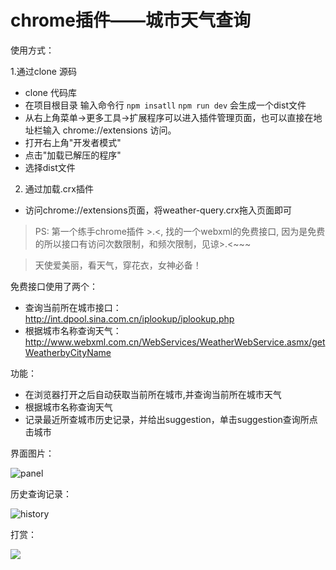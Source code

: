 chrome插件——城市天气查询
====
使用方式：

1.通过clone 源码
- clone 代码库
- 在项目根目录 输入命令行
```npm insatll```
```npm run dev``` 会生成一个dist文件
- 从右上角菜单->更多工具->扩展程序可以进入插件管理页面，也可以直接在地址栏输入 chrome://extensions 访问。
- 打开右上角"开发者模式"
- 点击"加载已解压的程序"
- 选择dist文件

2. 通过加载.crx插件
- 访问chrome://extensions页面，将weather-query.crx拖入页面即可


> PS: 第一个练手chrome插件 >.<, 找的一个webxml的免费接口, 因为是免费的所以接口有访问次数限制，和频次限制，见谅>.<~~~

> 天使爱美丽，看天气，穿花衣，女神必备！


免费接口使用了两个：
- 查询当前所在城市接口： http://int.dpool.sina.com.cn/iplookup/iplookup.php
- 根据城市名称查询天气：http://www.webxml.com.cn/WebServices/WeatherWebService.asmx/getWeatherbyCityName

功能：
- 在浏览器打开之后自动获取当前所在城市,并查询当前所在城市天气
- 根据城市名称查询天气
- 记录最近所查城市历史记录，并给出suggestion，单击suggestion查询所点击城市

界面图片：

![panel](image/wq.jpeg)

历史查询记录：

![history](image/history.jpeg)


打赏：

![](image/QRCode.jpeg)



